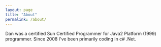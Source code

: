```yaml
---
layout: page
title: "About"
permalink: /about/
---
```


Dan was a certified Sun Certified Programmer for Java2 Platform (1999) programmer.
Since 2008 I've been primarily coding in c# .Net. 
